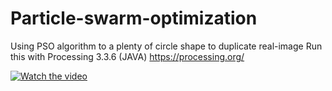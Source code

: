 # Particle-swarm-optimization
Using PSO algorithm to a plenty of circle shape to duplicate real-image
Run this with Processing 3.3.6 (JAVA) https://processing.org/

[![Watch the video](https://i.imgur.com/vKb2F1B.png)](https://www.youtube.com/watch?v=HCjBdVC_bwo)

